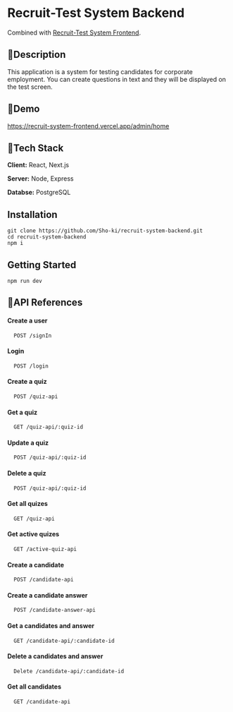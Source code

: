 
# Recruit-Test System Backend

Combined with [Recruit-Test System Frontend](https://github.com/Sho-ki/recruit-system-frontend).

## 📝Description
This application is a system for testing candidates for corporate employment.
You can create questions in text and they will be displayed on the test screen.

## 🚀Demo
https://recruit-system-frontend.vercel.app/admin/home


## 🤖Tech Stack

**Client:** React, Next.js

**Server:** Node, Express

**Databse:** PostgreSQL

## Installation
```
git clone https://github.com/Sho-ki/recruit-system-backend.git
cd recruit-system-backend
npm i
```
## Getting Started 
```
npm run dev
```


## 🧐API References

#### Create a user
```
  POST /signIn
```

#### Login
```
  POST /login
```

#### Create a quiz
```
  POST /quiz-api
```
#### Get a quiz

```
  GET /quiz-api/:quiz-id
```

#### Update a quiz
```
  POST /quiz-api/:quiz-id
```

#### Delete a quiz
```
  POST /quiz-api/:quiz-id
```

#### Get all quizes
```
  GET /quiz-api
```

#### Get active quizes
```
  GET /active-quiz-api
```

#### Create a candidate
```
  POST /candidate-api
```

#### Create a candidate answer
```
  POST /candidate-answer-api
```

#### Get a candidates and answer
```
  GET /candidate-api/:candidate-id
```

#### Delete a candidates and answer
```
  Delete /candidate-api/:candidate-id
```

#### Get all candidates
```
  GET /candidate-api
```
